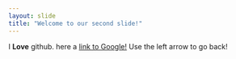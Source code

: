 ```yaml
---
layout: slide
title: "Welcome to our second slide!"
---
```

I **Love** github. here a [link to Google!](http://google.com)
Use the left arrow to go back!
